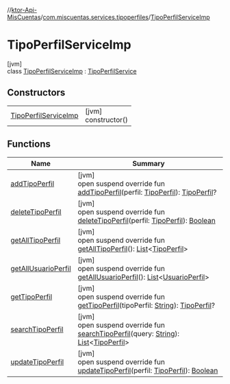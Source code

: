 //[ktor-Api-MisCuentas](../../../index.md)/[com.miscuentas.services.tipoperfiles](../index.md)/[TipoPerfilServiceImp](index.md)

# TipoPerfilServiceImp

[jvm]\
class [TipoPerfilServiceImp](index.md) : [TipoPerfilService](../-tipo-perfil-service/index.md)

## Constructors

| | |
|---|---|
| [TipoPerfilServiceImp](-tipo-perfil-service-imp.md) | [jvm]<br>constructor() |

## Functions

| Name | Summary |
|---|---|
| [addTipoPerfil](add-tipo-perfil.md) | [jvm]<br>open suspend override fun [addTipoPerfil](add-tipo-perfil.md)(perfil: [TipoPerfil](../../com.miscuentas.models/-tipo-perfil/index.md)): [TipoPerfil](../../com.miscuentas.models/-tipo-perfil/index.md)? |
| [deleteTipoPerfil](delete-tipo-perfil.md) | [jvm]<br>open suspend override fun [deleteTipoPerfil](delete-tipo-perfil.md)(perfil: [TipoPerfil](../../com.miscuentas.models/-tipo-perfil/index.md)): [Boolean](https://kotlinlang.org/api/latest/jvm/stdlib/kotlin/-boolean/index.html) |
| [getAllTipoPerfil](get-all-tipo-perfil.md) | [jvm]<br>open suspend override fun [getAllTipoPerfil](get-all-tipo-perfil.md)(): [List](https://kotlinlang.org/api/latest/jvm/stdlib/kotlin.collections/-list/index.html)&lt;[TipoPerfil](../../com.miscuentas.models/-tipo-perfil/index.md)&gt; |
| [getAllUsuarioPerfil](get-all-usuario-perfil.md) | [jvm]<br>open suspend override fun [getAllUsuarioPerfil](get-all-usuario-perfil.md)(): [List](https://kotlinlang.org/api/latest/jvm/stdlib/kotlin.collections/-list/index.html)&lt;[UsuarioPerfil](../../com.miscuentas.dto/-usuario-perfil/index.md)&gt; |
| [getTipoPerfil](get-tipo-perfil.md) | [jvm]<br>open suspend override fun [getTipoPerfil](get-tipo-perfil.md)(tipoPerfil: [String](https://kotlinlang.org/api/latest/jvm/stdlib/kotlin/-string/index.html)): [TipoPerfil](../../com.miscuentas.models/-tipo-perfil/index.md)? |
| [searchTipoPerfil](search-tipo-perfil.md) | [jvm]<br>open suspend override fun [searchTipoPerfil](search-tipo-perfil.md)(query: [String](https://kotlinlang.org/api/latest/jvm/stdlib/kotlin/-string/index.html)): [List](https://kotlinlang.org/api/latest/jvm/stdlib/kotlin.collections/-list/index.html)&lt;[TipoPerfil](../../com.miscuentas.models/-tipo-perfil/index.md)&gt; |
| [updateTipoPerfil](update-tipo-perfil.md) | [jvm]<br>open suspend override fun [updateTipoPerfil](update-tipo-perfil.md)(perfil: [TipoPerfil](../../com.miscuentas.models/-tipo-perfil/index.md)): [Boolean](https://kotlinlang.org/api/latest/jvm/stdlib/kotlin/-boolean/index.html) |
